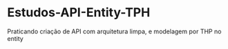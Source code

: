 # Estudos-API-Entity-TPH
Praticando criação de API com arquitetura limpa, e modelagem por THP no entity 
